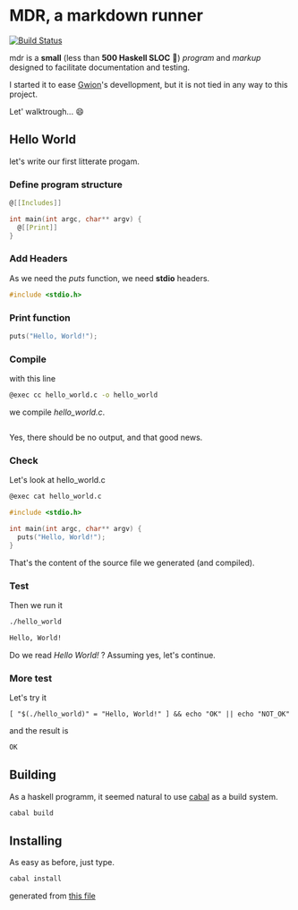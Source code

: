 # MDR, a markdown runner

[![Build Status](https://travis-ci.org/fennecdjay/mdr.svg?branch=master)](https://travis-ci.org/fennecdjay/mdr)

mdr is a **small** (less than **500 Haskell SLOC** :champagne:) *program* and *markup*
designed to facilitate documentation and testing.  

I started it to ease [Gwion](https://github.com/fennecdjay/gwion)'s devellopment,
but it is not tied in any way to this project.  

Let' walktrough... :smile:

## Hello World
let's write our first litterate progam.

### Define program structure

``` c
@[[Includes]]

int main(int argc, char** argv) {
  @[[Print]]
}
```


### Add Headers
As we need the *puts* function, we need **stdio** headers.

``` c
#include <stdio.h>
```


### Print function

``` c
puts("Hello, World!");
```



### Compile
with this line
``` sh
@exec cc hello_world.c -o hello_world
```
we compile *hello_world.c*.

``` sh
```

Yes, there should be no output, and that good news.



### Check
Let's look at hello_world.c

``` sh
@exec cat hello_world.c
```

``` c
#include <stdio.h>

int main(int argc, char** argv) {
  puts("Hello, World!");
}
```

That's the content of the source file we generated (and compiled).



### Test

Then we run it
``` sh
./hello_world
```

``` sh
Hello, World!
```

Do we read *Hello World!* ?
Assuming yes, let's continue.

### More test
Let's try it
```
[ "$(./hello_world)" = "Hello, World!" ] && echo "OK" || echo "NOT_OK"
```

and the result is
``` sh
OK
```

## Building

As a haskell programm, it seemed natural to use [cabal](https://www.haskell.org/cabal/)
as a build system.

``` sh
cabal build
```

## Installing

As easy as before, just type.

``` sh
cabal install
```

generated from [this file](https://github.com/fennecdjay/mdr/blob/master/README.mdr)
